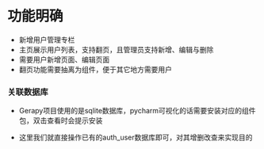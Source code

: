 # 功能明确
- 新增用户管理专栏
- 主页展示用户列表，支持翻页，且管理员支持新增、编辑与删除
- 需要用户新增页面、编辑页面
- 翻页功能需要抽离为组件，便于其它地方需要用户

### 关联数据库
- Gerapy项目使用的是sqlite数据库，pycharm可视化的话需要安装对应的组件包，双击查看时会提示安装

- 这里我们就直接操作已有的auth_user数据库即可，对其增删改查来实现目的

